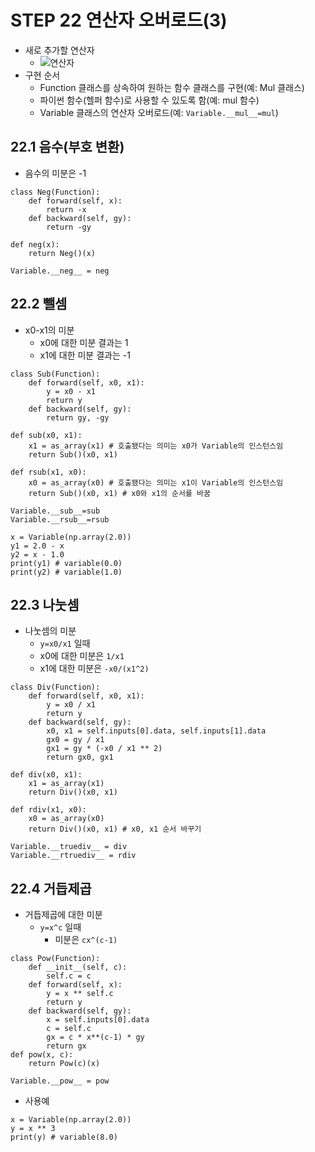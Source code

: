 # STEP 22 연산자 오버로드(3)
* 새로 추가할 연산자
  * ![연산자](../../images/표%2022-1.png)
* 구현 순서
  * Function 클래스를 상속하여 원하는 함수 클래스를 구현(예: Mul 클래스)
  * 파이썬 함수(헬퍼 함수)로 사용할 수 있도록 함(예: mul 함수)
  * Variable 클래스의 연산자 오버로드(예: `Variable.__mul__=mul`)
## 22.1 음수(부호 변환)
* 음수의 미분은 -1
``` 
class Neg(Function):
    def forward(self, x):
        return -x
    def backward(self, gy):
        return -gy

def neg(x):
    return Neg()(x)
    
Variable.__neg__ = neg 
```
## 22.2 뺄셈
* x0-x1의 미분
  * x0에 대한 미분 결과는 1
  * x1에 대한 미분 결과는 -1
``` 
class Sub(Function):
    def forward(self, x0, x1):
        y = x0 - x1
        return y
    def backward(self, gy):
        return gy, -gy
        
def sub(x0, x1):   
    x1 = as_array(x1) # 호출됐다는 의미는 x0가 Variable의 인스턴스임
    return Sub()(x0, x1)

def rsub(x1, x0):
    x0 = as_array(x0) # 호출됐다는 의미는 x1이 Variable의 인스턴스임
    return Sub()(x0, x1) # x0와 x1의 순서를 바꿈

Variable.__sub__=sub
Variable.__rsub__=rsub

x = Variable(np.array(2.0))
y1 = 2.0 - x
y2 = x - 1.0
print(y1) # variable(0.0)
print(y2) # variable(1.0)
```
## 22.3 나눗셈
* 나눗셈의 미분
  * `y=x0/x1` 일때
  * x0에 대한 미분은 `1/x1`
  * x1에 대한 미분은 `-x0/(x1^2)`
``` 
class Div(Function):
    def forward(self, x0, x1):
        y = x0 / x1
        return y
    def backward(self, gy):
        x0, x1 = self.inputs[0].data, self.inputs[1].data
        gx0 = gy / x1
        gx1 = gy * (-x0 / x1 ** 2)
        return gx0, gx1

def div(x0, x1):
    x1 = as_array(x1)
    return Div()(x0, x1)

def rdiv(x1, x0):
    x0 = as_array(x0)
    return Div()(x0, x1) # x0, x1 순서 바꾸기
    
Variable.__truediv__ = div
Variable.__rtruediv__ = rdiv
```
## 22.4 거듭제곱
* 거듭제곱에 대한 미분
  * `y=x^c` 일때
    * 미분은 `cx^(c-1)`
``` 
class Pow(Function):
    def __init__(self, c):
        self.c = c
    def forward(self, x):
        y = x ** self.c
        return y
    def backward(self, gy):
        x = self.inputs[0].data
        c = self.c
        gx = c * x**(c-1) * gy
        return gx
def pow(x, c):
    return Pow(c)(x)

Variable.__pow__ = pow 
```
* 사용예
``` 
x = Variable(np.array(2.0))
y = x ** 3
print(y) # variable(8.0)
```